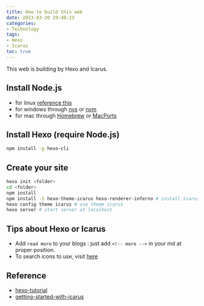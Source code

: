 ```yaml
---
title: How to build this web
date: 2023-03-20 19:40:23
categories:
- Technology
tags:
- Hexo
- Icarus
toc: true
---
```


This web is building by Hexo and Icarus.

<!-- more -->

## Install Node.js

- for linux [reference this](https://github.com/nodesource/distributions)
- for windows through [nvs](https://github.com/jasongin/nvs/) or [nvm](https://github.com/nvm-sh/nvm)
- for mac through [Homebrew](https://brew.sh/) or [MacPorts](http://www.macports.org/)



## Install Hexo (require Node.js)

```bash
npm install -g hexo-cli
```

## Create your site
```bash
hexo init <folder> 
cd <folder>
npm install
npm install -S hexo-theme-icarus hexo-renderer-inferno # install icarus
hexo config theme icarus # use theme icarus
hexo server # start server at localhost
```

## Tips about Hexo or Icarus

- Add `read more` to your blogs : just add `<!-- more -->` in your md at proper position.
- To search icons to use, visit [here](https://fontawesome.com/)


## Reference

- [hexo-tutorial](https://hexo.io/zh-cn/docs/)
- [getting-started-with-icarus](https://ppoffice.github.io/hexo-theme-icarus/uncategorized/getting-started-with-icarus/)



